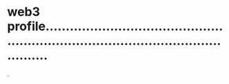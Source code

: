 # web3 profile...........................................................................................................
.

